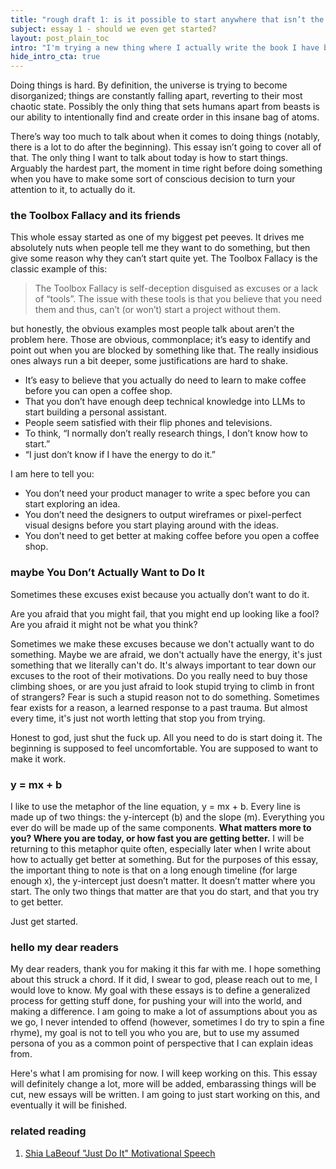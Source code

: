 ```yaml
---
title: "rough draft 1: is it possible to start anywhere that isn’t the beginning?"
subject: essay 1 - should we even get started?
layout: post_plain_toc
intro: "I'm trying a new thing where I actually write the book I have been joking about writing for the last few years. This is a _very_ rough draft of the beginning of the first chapter. Let me know what you think mdl0394@gmail.com<br /><br />Honestly at this point it's basically just a public journal."
hide_intro_cta: true
---
```


Doing things is hard. By definition, the universe is trying to become disorganized; things are constantly falling apart, reverting to their most chaotic state. Possibly the only thing that sets humans apart from beasts is our ability to intentionally find and create order in this insane bag of atoms.

There’s way too much to talk about when it comes to doing things (notably, there is a lot to do after the beginning). This essay isn’t going to cover all of that. The only thing I want to talk about today is how to start things. Arguably the hardest part, the moment in time right before doing something when you have to make some sort of conscious decision to turn your attention to it, to actually do it.

### the Toolbox Fallacy and its friends

This whole essay started as one of my biggest pet peeves. It drives me absolutely nuts when people tell me they want to do something, but then give some reason why they can’t start quite yet. The Toolbox Fallacy is the classic example of this:

> The Toolbox Fallacy is self-deception disguised as excuses or a lack of “tools”. The issue with these tools is that you believe that you need them and thus, can’t (or won’t) start a project without them.

but honestly, the obvious examples most people talk about aren’t the problem here. Those are obvious, commonplace; it’s easy to identify and point out when you are blocked by something like that. The really insidious ones always run a bit deeper, some justifications are hard to shake.

- It’s easy to believe that you actually do need to learn to make coffee before you can open a coffee shop.
- That you don’t have enough deep technical knowledge into LLMs to start building a personal assistant.
- People seem satisfied with their flip phones and televisions.
- To think, “I normally don’t really research things, I don’t know how to start.”
- “I just don’t know if I have the energy to do it.”

I am here to tell you:
- You don’t need your product manager to write a spec before you can start exploring an idea.
- You don’t need the designers to output wireframes or pixel-perfect visual designs before you start playing around with the ideas.
- You don’t need to get better at making coffee before you open a coffee shop.

### maybe You Don’t Actually Want to Do It

Sometimes these excuses exist because you actually don’t want to do it.

Are you afraid that you might fail, that you might end up looking like a fool? Are you afraid it might not be what you think?

Sometimes we make these excuses because we don't actually want to do something. Maybe we are afraid, we don't actually have the energy, it's just something that we literally can't do. It's always important to tear down our excuses to the root of their motivations. Do you really need to buy those climbing shoes, or are you just afraid to look stupid trying to climb in front of strangers? Fear is such a stupid reason not to do something. Sometimes fear exists for a reason, a learned response to a past trauma. But almost every time, it's just not worth letting that stop you from trying.

Honest to god, just shut the fuck up. All you need to do is start doing it. The beginning is supposed to feel uncomfortable. You are supposed to want to make it work.

### y = mx + b

I like to use the metaphor of the line equation, y = mx + b. Every line is made up of two things: the y-intercept (b) and the slope (m). Everything you ever do will be made up of the same components. **What matters more to you? Where you are today, or how fast you are getting better.** I will be returning to this metaphor quite often, especially later when I write about how to actually get better at something. But for the purposes of this essay, the important thing to note is that on a long enough timeline (for large enough x), the y-intercept just doesn’t matter. It doesn’t matter where you start. The only two things that matter are that you do start, and that you try to get better.

Just get started.

### hello my dear readers

My dear readers, thank you for making it this far with me. I hope something about this struck a chord. If it did, I swear to god, please reach out to me, I would love to know. My goal with these essays is to define a generalized process for getting stuff done, for pushing your will into the world, and making a difference. I am going to make a lot of assumptions about you as we go, I never intended to offend (however, sometimes I do try to spin a fine rhyme), my goal is not to tell you who you are, but to use my assumed persona of you as a common point of perspective that I can explain ideas from.

Here's what I am promising for now. I will keep working on this. This essay will definitely change a lot, more will be added, embarassing things will be cut, new essays will be written. I am going to just start working on this, and eventually it will be finished.

### related reading

 1. [Shia LaBeouf "Just Do It" Motivational Speech](https://www.youtube.com/watch?v=ZXsQAXx_ao0)

<br /><br /><br />
<br /><br /><br />